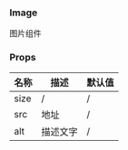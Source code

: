 ### Image
图片组件
### Props

| 名称 | 描述 | 默认值 | 
| - | - | - | 
| size | / | / | 
| src | 地址 | / | 
| alt | 描述文字 | / | 
